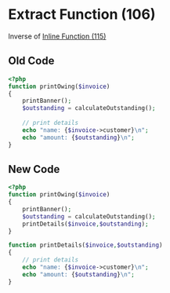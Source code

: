 # Extract Function (106)

Inverse of [Inline Function (115)](115%20-%20Inline%20Function.md)

## Old Code

```php
<?php
function printOwing($invoice)
{
    printBanner();
    $outstanding = calculateOutstanding();
    
    // print details
    echo "name: {$invoice->customer}\n";
    echo "amount: {$outstanding}\n";
}
```

## New Code

```php
<?php
function printOwing($invoice)
{
    printBanner();
    $outstanding = calculateOutstanding();
    printDetails($invoice,$outstanding);
}

function printDetails($invoice,$outstanding)
{    
    // print details
    echo "name: {$invoice->customer}\n";
    echo "amount: {$outstanding}\n";
}
```
